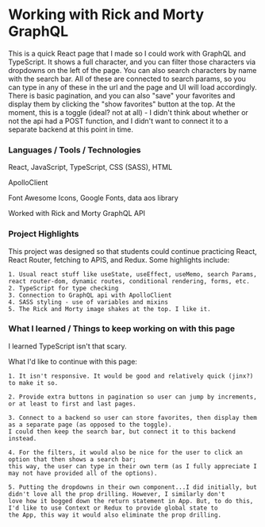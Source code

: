 # Working with Rick and Morty GraphQL

This is a quick React page that I made so I could work with GraphQL and TypeScript. It shows a full character, and you can filter those characters via dropdowns on the left of the page. You can also search characters by name with the search bar. All of these are connected to search params, so you can type in any of these in the url and the page and UI will load accordingly. There is basic pagination, and you can also "save" your favorites and display them by clicking the "show favorites" button at the top. At the moment, this is a toggle (ideal? not at all) - I didn't think about whether or not the api had a POST function, and I didn't want to connect it to a separate backend at this point in time.  

### Languages / Tools / Technologies

React, JavaScript, TypeScript, CSS (SASS), HTML

ApolloClient

Font Awesome Icons, Google Fonts, data aos library

Worked with Rick and Morty GraphQL API

### Project Highlights

This project was designed so that students could continue practicing React, React Router, fetching to APIS, and Redux. Some highlights include:

    1. Usual react stuff like useState, useEffect, useMemo, search Params, react router-dom, dynamic routes, conditional rendering, forms, etc.
    2. TypeScript for type checking
    3. Connection to GraphQL api with ApolloClient
    4. SASS styling - use of variables and mixins
    5. The Rick and Morty image shakes at the top. I like it.
    

### What I learned / Things to keep working on with this page

I learned TypeScript isn't that scary.

What I'd like to continue with this page:

    1. It isn't responsive. It would be good and relatively quick (jinx?) to make it so.
    
    2. Provide extra buttons in pagination so user can jump by increments, or at least to first and last pages.
    
    3. Connect to a backend so user can store favorites, then display them as a separate page (as opposed to the toggle). 
    I could then keep the search bar, but connect it to this backend instead.
    
    4. For the filters, it would also be nice for the user to click an option that then shows a search bar; 
    this way, the user can type in their own term (as I fully appreciate I may not have provided all of the options).
    
    5. Putting the dropdowns in their own component...I did initially, but didn't love all the prop drilling. However, I similarly don't 
    love how it bogged down the return statement in App. But, to do this, I'd like to use Context or Redux to provide global state to
    the App, this way it would also eliminate the prop drilling.



